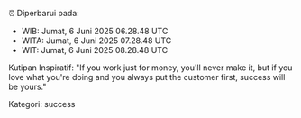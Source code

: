 ⏰ Diperbarui pada:
- WIB: Jumat, 6 Juni 2025 06.28.48 UTC
- WITA: Jumat, 6 Juni 2025 07.28.48 UTC
- WIT: Jumat, 6 Juni 2025 08.28.48 UTC

Kutipan Inspiratif:
"If you work just for money, you'll never make it, but if you love what you're doing and you always put the customer first, success will be yours."


Kategori: success

